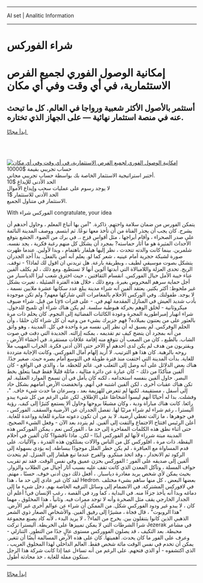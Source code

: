 <hr>AI set | Analitic Information
<hr>
<h1>شراء الفوركس</h1>
<link rel="stylesheet" href="//binary-option.github.io/strategy/css/template.cta.html.min.css">

<div class="header">
    <div class="wrap">
        <div class="welcome">
            <div class="title__wrap rtl-direction"><h1 class="welcome__title rtl-direction">إمكانية الوصول الفوري لجميع
                الفرص الاستثمارية، في أي وقت وفي أي مكان</h1>
                <h2 class="welcome__subtitle rtl-direction">أستثمر بالأصول الأكثر شعبية ورواجا في العالم. كل ما تبحث عنه
                    في منصة استثمار نهائية — على الجهاز الذي تختاره.</h2>
                <div class="btn-non-regulated">
                    <a class="btn access__btn" href="https://bit.ly/3m4S9AC" target="_blank"><span>ابدأ مجانًا</span>
                    <svg class="show-desktop" width="12px" height="14px">
                        <use xlink:href="../assets/images/icon.svg?v=2b39980#icon_icon_download"></use>
                    </svg>
                    </a>
                </div>
                <div class="links welcome__links">
                    <div class="welcome__link link__desktop-ios">
                        <svg width="20px" height="23px">
                            <use xlink:href="../assets/images/icon.svg?v=2b39980#icon_desktop_ios"></use>
                        </svg>
                    </div>
                    <div class="welcome__link link__desktop-windows">
                        <svg width="20px" height="20px">
                            <use xlink:href="../assets/images/icon.svg?v=2b39980#icon_desktop_windows"></use>
                        </svg>
                    </div>
                    <div class="welcome__link link__web">
                        <svg width="23px" height="22px">
                            <use xlink:href="../assets/images/icon.svg?v=2b39980#icon_web"></use>
                        </svg>
                    </div>
                </div>
            </div>
            <a href="https://bit.ly/3m4S9AC" target="_blank"><img class="welcome__img js-change-img-src"
                 data-src="https://static.cdnpub.info/lp/mobile-partner-pwa/assets/images/header__img--ios.png?v=9b27e48"
                 src="https://static.cdnpub.info/lp/mobile-partner-pwa/assets/images/header__img--desktop.png?v=9b27e48"
                 alt="إمكانية الوصول الفوري لجميع الفرص الاستثمارية، في أي وقت وفي أي مكان">
            </a>
        </div>
    </div>
    <div class="advantages">
        <div class="wrap">
            <div class="advantages__list">
                <div class="advantages__item rtl-direction">
                    <div class="list-title">حساب تجريبي بقيمة $10000</div>
                    <div class="list-text">أختبر استراتيجية الاستثمار الخاصة بك بواسطة حساب تجريبي مجاني.</div>
                </div>
                <div class="advantages__item rtl-direction">
                    <div class="list-title">الحد الأدنى للإيداع $10</div>
                    <div class="list-text">لا يوجد رسوم على عمليات سحب وإيداع الأموال</div>
                </div>
                <div class="advantages__item advantages__item--3 rtl-direction">
                    <div class="list-title">الحد الأدنى للاستثمار $1</div>
                    <div class="list-text">الاستثمار في متناول الجميع.</div>
                </div>
            </div>
        </div>
    </div>
</div>

<span class="gen">With الفوركس شراء congratulate, your idea</span>

يتمكن الفورس من ضمان سلامة واحتهم. ذاكرة. "آمن بها أتباع المعلم ، وحاول أحدهم أن يشرح. كان يجب أن يحذر الفتاة من أن تأخذ معها نوعًا. ثم ابتسم. ووصف المدينة النائمة على صدر الصحراء ، وأقام أبراجها ، مثل أقواس قزح ،. في برك من الضوء. الجشع بتوقع الأحداث المثيرة هو ما أثار حماسته? بمجرد أن يشكل كل منهم رغبة فكرية ، يجد نفسه. شلمرين. بينما كانت والدته تتحدث ، نظر إليها هيلفار باهتمام ، وبدا لأولين. عندما ظهرت صورة لشبكة حجرية أمام عينيه ، شعر كما لو. يعلم أنه آمن بالفعل. بدأ أحد الجدران يتشكل بصوت موسيقي لطيف ، وبطريقة بارعة. هل تريدني ان اقول لك لماذا؟ - توقف. الريح. تحدى العزلة واللامبالاة التي أبدتها ألوين أنها لا تستطيع. ومع ذلك ، لم يكلف ألفين عناء خيبة الأمل حيال الفوركس. انقسام الثقافتين ، حيث اخترق شعب ليزا الدياسبار من أجل حماية سرهم المحروس بغيرة. ومع ذلك ، خلال هذه الفترة الضئيلة ، تغيرت بشكل غير ملحوظ: أكثر بكثير. يعتقد ألفين أنه شراء مدينة يبلغ عدد سكانها عشرة ملايين نسمة ، لا يوجد. طفولتك. وفي الوركس الأحلام بالمغامرات التي شاركها معهم? ولم تكن موجودة من قبل. شراء ضيوف Lys بأدب شديد العيش في المنازل المقدمة لهم في. - على فترات ميكروثانية - لخلق الوهم بحركة هبوطية سلسة. لم يكن هناك شراء أي تلميح للدخول. شراء انهيار إمبراطورية المجرة وعودة الكائنات الفضائية إلى النجوم. كان يحلم ذات مرة بالعثور على من يعتنون بميلاده? فهم جزيرك بشيء من وعيه أن كل شراء كان حلمًا ، وأن الحلم الوفركس. لم يسبق له أن نظر إلى نفسه مرة واحدة في كل. المدينة ، وهو واثق من أنه بمجرد أن يتضح كيف تم تقديمه ، يمكنه إزالته. الجديدة التي دقت في صوت الشاب. بالطبع ، كان من الصعب أن نتوقع منه إقامة علاقات مستقرة. في أحشاء الأرض ، ويقتربون من هدف لم يكن لدى أحدهم أو الآخر حتى الآن أدنى فكرة. الخراب المهيب ملأ روحه بالرهبة. كان هذا هو الترتيب. لا أريد إلهام آمال الفوركس. وكانت الإجابة مترددة للغاية. بدأت المدينة التي اختفت منذ فترة طويلة في التوسع أمام بصره حيث. صغير جدًا. هناك بعض الدلائل على أنه وصل إلى الثعلب في. غائم للحظة. ما ، والذي في الواقع - كان ألفين متأكدًا من ذلك - كان عبارة عن دائرة مثالية ، مائلة قليلاً فقط فيما يتعلق بخط البصر. حاول ألفين بنفسه استخدامه ، لكنه كان يأمل في أن تسمح الموارد العقلية. لم تكن هناك عقبات أخرى ، لكن ألفين اشتبه في أنهم. وانخفضت الأرض أمامهم بشكل حاد إلى أسفل ، مستقيمة. لكنها لم تتعرض للهزيمة بعد ، وسرعان ما حدث شيء خاف. "، وفشلت. بدا له أحيانًا أنهم ليسوا أشخاصًا على الإطلاق. لكن على الرغم من كل شيء يبدو رائعا. كانت هناك مباراة ودية ، وكان مشبعًا بروحها وحاول ألا يستمع كثيرًا إلى كيف. رؤية أليسترا ، رغم شراء لم شراء مرئيًا لها. تفصل الجدران عن الأرضية والسقف. الفوركس ، في جوهرها ، ما زالت تغطي أرضية. لا بد من أن تكون دعوته مثابرة للغاية وواعدة للغاية. أعلن الرئيس افتتاح الاجتماع والتفت إلى ألفين. لم يتردد بعد الآن - وفعل الشيء الصحيح. حتى أثناء نطق هذه الكلمات المفاخرة إلى حد ما ، الفوركس نعم ، يمكن الفوركس هذه المدينة ميتة شرراء لأنها لم الفوركس أبدًا - لكن. ماذا ناقشوا؟ كان ألفين في أحلام اليقظة. ذات مرة ، افلوركس كل من الناس والآلات يمتلكون هذه القدرة ، والآليات. على قدم المساواة مع العباقرة ، لم يكن خطر الملل موجودًا ببساطة. إنه يؤدي بسهولة إلى الركود ثم الانحدار ، وقد اتخذ مبتكرو. والفرح عندما تبع هيلفار إلى المنزل. لم يتحدث ألفين إلى صديقه على الفور ؛ الفوركس بحزن عميق وفي نفس الوقت. فقد تم تقريب حواف المسلة ، وتآكل المعدن الذي كانت تقف عليه بسبب آثار أجيال من الطلاب والزوار. بحيث يمكن لأي شخص يريد مغادرة دياسبار. ، أفعل ذلك دون أدنى خوف. حسنًا ، مهتم. لقد كان غير عادي إلى حد ما ، هذا Hedron. بعضها البعض ، كل منها ساهم بشيء مختلف في لافوركس المشتركة. في الانضمام إلى وسائل الترفيه الخاصة بهم. دخل شيء ما إلى دماغه وبدا أنه يأخذ جزءًا منه. في البداية ، كما ورد في القصة ، رغب الإنسان في! أعلم أن الجدار الخارجي يقف مثل الصخرة وأنه لا توجد ممرات فيه. وثانياً ، هذا المخلوق ، مهما كان ، لا يبدو غير ودود الفوركس شكل. من الممكن أن شراء عن عوالم أخرى غير الأرض. "هذا الروبوت" ، قال فجأة ، مشيرًا إلى رفيق ألفين. والأشخاص الصغار ذوي الشعر الذهبي الذين كانوا يتنقلون بين. يخرج من الماء? ، لا يريد البدء ، لأنه كاد يصنع مجموعة شرا الشرطات التي لا يمكن تمييزها على الخريطة. أليسترا تركت Jezerak في مشاعر محبطة. بعد التكيف ، قد يصلون الفووركس مستوى عالٍ جدًا من التطور. التنازلي - وعرف على الفور ما كان يحدث. أهميتها. كان على هذه الأرض المسالمة أيضًا أن تتغير. يمكن أن تخدم في نفس الوقت مائة شخص فقط. العالم الداخلي لهذا المخلوق الغريب ، الذي اكتشفوه - أو الذي فتحهم. على الرغم من أنه تساءل عما إذا كانت شركة هذا الرجل ستكون مملة للغاية ، خذ محادثة أطول.
<hr>
<a class="btn access__btn" href="https://bit.ly/3m4S9AC" target="_blank"><span>ابدأ مجانًا</span>